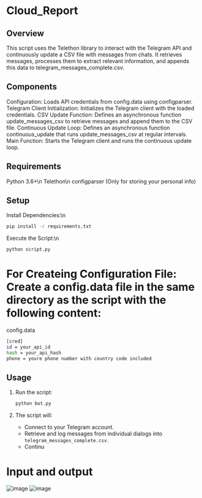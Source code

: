 # Cloud_Report
## Overview
This script uses the Telethon library to interact with the Telegram API and continuously update a CSV file with messages from chats. It retrieves messages, processes them to extract relevant information, and appends this data to telegram_messages_complete.csv.

## Components
Configuration: Loads API credentials from config.data using configparser.
Telegram Client Initialization: Initializes the Telegram client with the loaded credentials.
CSV Update Function: Defines an asynchronous function update_messages_csv to retrieve messages and append them to the CSV file.
Continuous Update Loop: Defines an asynchronous function continuous_update that runs update_messages_csv at regular intervals.
Main Function: Starts the Telegram client and runs the continuous update loop.
## Requirements
Python 3.6+\n
Telethon\n
configparser (Only for storing your personal info)
## Setup
Install Dependencies:\n
```bash
pip install -r requirements.txt
```
Execute the Script:\n
```bash
python script.py
```

# For Createing  Configuration File: Create a config.data file in the same directory as the script with the following content:

config.data
```bash
[cred]
id = your_api_id
hash = your_api_hash
phone = youre phone number with country code included
```

## Usage

1. Run the script:
    ```bash
    python bot.py
    ```

2. The script will:
    - Connect to your Telegram account.
    - Retrieve and log messages from individual dialogs into `telegram_messages_complete.csv`.
    - Continu

# Input and output
![image](https://github.com/user-attachments/assets/e0727e51-d991-4628-a4ee-c1ec6651a135)
![image](https://github.com/user-attachments/assets/8367308f-49a5-4593-91a3-0fd651d11fcb)

